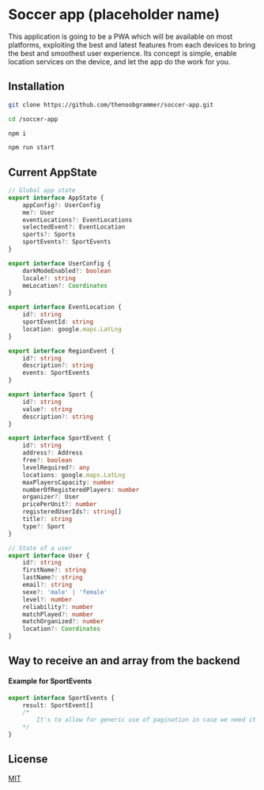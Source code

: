 # Soccer app (placeholder name)

This application is going to be a PWA which will be available on most platforms, exploiting the best and latest features from each devices to bring the best and smoothest user experience. Its concept is simple, enable location services on the device, and let the app do the work for you.

## Installation

```bash
git clone https://github.com/thenoobgrammer/soccer-app.git

cd /soccer-app

npm i

npm run start
```

## Current AppState

```typescript
// Global app state
export interface AppState {
	appConfig?: UserConfig
	me?: User
	eventLocations?: EventLocations
	selectedEvent?: EventLocation
	sports?: Sports
	sportEvents?: SportEvents
}

export interface UserConfig {
	darkModeEnabled?: boolean
	locale?: string
	meLocation?: Coordinates
}

export interface EventLocation {
	id?: string
	sportEventId: string
	location: google.maps.LatLng
}

export interface RegionEvent {
	id?: string
	description?: string
	events: SportEvents
}

export interface Sport {
	id?: string
	value?: string
	description?: string
}

export interface SportEvent {
	id?: string
	address?: Address
	free?: boolean
	levelRequired?: any
	locations: google.maps.LatLng
	maxPlayersCapacity: number
	numberOfRegisteredPlayers: number
	organizer?: User
	pricePerUnit?: number
	registeredUserIds?: string[]
	title?: string
	type?: Sport
}

// State of a user
export interface User {
	id?: string
	firstName?: string
	lastName?: string
	email?: string
	sexe?: 'male' | 'female'
	level?: number
	reliability?: number
	matchPlayed?: number
	matchOrganized?: number
	location?: Coordinates
}
```

## Way to receive an and array from the backend

#### Example for SportEvents

```typescript
export interface SportEvents {
	result: SportEvent[]
	/*
		It's to allow for generic use of pagination in case we need it later
	*/
}
```

## License

[MIT](https://choosealicense.com/licenses/mit/)
